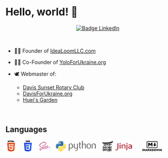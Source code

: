 # Hello, world! 👋

<div align = center>

[![Badge LinkedIn]][LinkedIn]

[Badge Medium]: https://img.shields.io/badge/Medium-ilya0x-FFFFFF?color=FFFFFF&logo=dev&logoColor=FFFFFF&labelColor=000000
[Medium]: https://medium.com/@ilya0x
[Badge LinkedIn]: https://img.shields.io/badge/LinkedIn-Ilya_Podobedov-FFFFFF?color=FFFFFF&logo=LinkedIn&logoColor=FFFFFF&labelColor=0077B5
[LinkedIn]: https://www.linkedin.com/in/ilya0x
</div>
<br>

- 👨‍💼&nbsp;Founder of <a href="https://idealoomllc.com" target=”_blank”>IdeaLoomLLC.com</a>

- 👨‍💼&nbsp;Co-Founder of <a href="https://yoloforukraine.org" target=”_blank”>YoloForUkraine.org</a>

- 🕊&nbsp;Webmaster of:
  - <a href="https://sunsetrotarydavis.org" target=”_blank”>Davis Sunset Rotary Club</a>
  - <a href="https://davisforukraine.org" target=”_blank”>DavisForUkraine.org</a>
  - <a href="https://hueis.garden" target=”_blank”>Huei's Garden</a>
<br>

## Languages
[![HTML5](images/html5-full-30.png "HTML")](https://html5.org/) &nbsp;&nbsp;
[![CSS3](images/css3-full-30.png
"CSS")](https://www.w3.org/Style/CSS/Overview.en.html) &nbsp;&nbsp;
[![Sass](images/sass5-30.png "Sass")](https://sass-lang.com) &nbsp;&nbsp;
[![Python](images/python-full-30.png "Python")](https://www.python.org/)
&nbsp;&nbsp; [![Jinja](images/jinja-full-30.png
"Jinja")](https://jinja.palletsprojects.com/en/3.1.x/) &nbsp;&nbsp;
&nbsp;&nbsp; [![Markdown](images/markdown-full-30.png
"Markdown")](https://www.markdownguide.org/)



